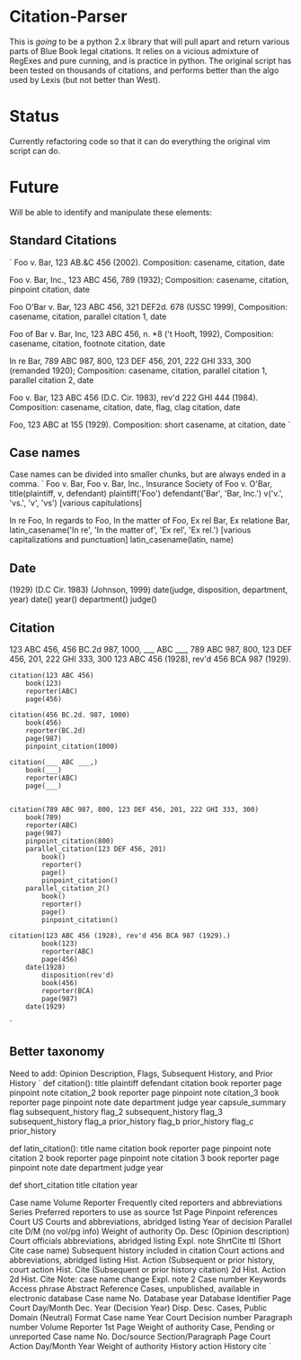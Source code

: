 Citation-Parser
===============

This is *going* to be a python 2.x library that will pull apart and return various parts of Blue Book legal citations. It relies on a vicious admixture of RegExes and pure cunning, and is practice in python. The original script has been tested on thousands of citations, and performs better than the algo used by Lexis (but not better than West).


# Status


Currently refactoring code so that it can do everything the original vim script can do.

# Future

Will be able to identify and manipulate these elements:

## Standard Citations
`
Foo v. Bar, 123 AB.&C 456 (2002).
Composition: casename, citation, date
	
Foo v. Bar, Inc., 123 ABC 456, 789 (1932);
Composition: casename, citation, pinpoint citation, date

Foo O'Bar v. Bar, 123 ABC 456, 321 DEF2d. 678 (USSC 1999),
Composition: casename, citation, parallel citation 1, date

Foo of Bar v. Bar, Inc, 123 ABC 456, n. *8 ('t Hooft, 1992),
Composition: casename, citation, footnote citation, date

In re Bar, 789 ABC 987, 800, 123 DEF 456, 201, 222 GHI 333, 300 (remanded 1920);
Composition: casename, citation, parallel citation 1, parallel citation 2, date

Foo v. Bar, 123 ABC 456 (D.C. Cir. 1983), rev'd 222 GHI 444 (1984).
Composition: casename, citation, date, flag, clag citation, date

Foo, 123 ABC at 155 (1929).
Composition: short casename, at citation, date
`
## Case names

Case names can be divided into smaller chunks, but are always ended in a comma.
`
Foo v. Bar,
Foo v. Bar, Inc.,
Insurance Society of Foo v. O'Bar,
	title(plaintiff, v, defendant)
		plaintiff('Foo')
		defendant('Bar', 'Bar, Inc.')
		v('v.', 'vs.', 'v', 'vs') [various capitulations]

In re Foo,
In regards to Foo,
In the matter of Foo,
Ex rel Bar,
Ex relatione Bar,
	latin_casename('In re', 'In the matter of', 'Ex rel', 'Ex rel.') [various capitalizations and punctuation]
	latin_casename(latin, name)

## Date

(1929)
(D.C Cir. 1983)
(Johnson, 1999)
	date(judge, disposition, department, year)
	date()
		year()
		department()
		judge()

## Citation

123 ABC 456,
456 BC.2d 987, 1000,
___ ABC ___,
789 ABC 987, 800, 123 DEF 456, 201, 222 GHI 333, 300
123 ABC 456 (1928), rev'd 456 BCA 987 (1929).

	citation(123 ABC 456)
		book(123)
		reporter(ABC)
		page(456)

	citation(456 BC.2d. 987, 1000)
		book(456)
		reporter(BC.2d)
		page(987)
		pinpoint_citation(1000)

	citation(___ ABC ___,)
		book(___)
		reporter(ABC)
		page(___)	

	
	citation(789 ABC 987, 800, 123 DEF 456, 201, 222 GHI 333, 300)
		book(789)
		reporter(ABC)
		page(987)
		pinpoint_citation(800)
		parallel_citation(123 DEF 456, 201)
			book()
			reporter()
			page()
			pinpoint_citation()
		parallel_citation_2()
			book()
			reporter()
			page()
			pinpoint_citation()

	citation(123 ABC 456 (1928), rev'd 456 BCA 987 (1929).)
			book(123)
			reporter(ABC)
			page(456)
		date(1928)
			disposition(rev'd)
			book(456)
			reporter(BCA)
			page(987)
		date(1929)	
`
## Better taxonomy

Need to add: Opinion Description, Flags, Subsequent History, and Prior History
`
def citation():
	title
		plaintiff
		defendant
	citation
		book
		reporter
		page
		pinpoint
		note
	citation_2
		book
		reporter
		page
		pinpoint
		note
	citation_3
		book
		reporter
		page
		pinpoint
		note
	date
		department
		judge
		year
	capsule_summary
	flag
		subsequent_history
	flag_2
		subsequent_history
	flag_3
		subsequent_history
	flag_a
		prior_history
	flag_b
		prior_history
	flag_c
		prior_history
	
def latin_citation():
	title
		name
	citation
		book
		reporter
		page
		pinpoint
		note
	citation 2
		book
		reporter
		page
		pinpoint
		note
	citation 3
		book
		reporter
		page
		pinpoint
		note
	date
		department
		judge
		year

def short_citation
	title
	citation
	year	

Case name
Volume
Reporter
Frequently cited reporters and abbreviations
Series
Preferred reporters to use as source
1st Page
Pinpoint references
Court
US Courts and abbreviations, abridged listing
Year of decision
Parallel cite
D/M (no vol/pg info)
Weight of authority
Op. Desc (Opinion description)
Court officials abbreviations, abridged listing
Expl. note
ShrtCite ttl (Short Cite case name)
Subsequent history included in citation
Court actions and abbreviations, abridged listing
Hist. Action (Subsequent or prior history, court action
Hist. Cite (Subsequent or prior history citation)
2d Hist. Action
2d Hist. Cite
Note: case name change
Expl. note 2
Case number
Keywords
Access phrase
Abstract
Reference
Cases, unpublished, available in electronic database
Case name
No.
Database year
Database
Identifier
Page
Court
Day/Month
Dec. Year (Decision Year)
Disp. Desc.
Cases, Public Domain (Neutral) Format
Case name
Year
Court
Decision number
Paragraph number
Volume
Reporter
1st Page
Weight of authority
Case, Pending or unreported
Case name
No.
Doc/source
Section/Paragraph
Page
Court
Action
Day/Month
Year
Weight of authority
History action
History cite
`
